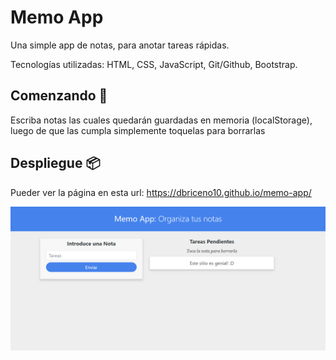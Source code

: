 # Memo App

Una simple app de notas, para anotar tareas rápidas.

Tecnologías utilizadas: HTML, CSS, JavaScript, Git/Github, Bootstrap.

## Comenzando 🚀

Escriba notas las cuales quedarán guardadas en memoria (localStorage), luego de que las cumpla simplemente toquelas para borrarlas

## Despliegue 📦

Pueder ver la página en esta url: https://dbriceno10.github.io/memo-app/

<img src="./miniatura.png" />
